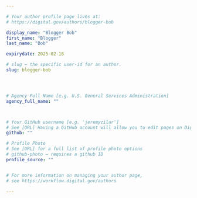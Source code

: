 ```yaml
---

# Your author profile page lives at:
# https://digital.gov/authors/blogger-bob

display_name: "Blogger Bob"
first_name: "Blogger"
last_name: "Bob"

expirydate: 2025-02-18

# slug — the specific user-id for an author.
slug: blogger-bob




# Agency Full Name [e.g. U.S. General Services Administration]
agency_full_name: ""



# Your GitHub username [e.g. 'jeremyzilar']
# See [URL] Having a GitHub account will allow you to edit pages on DigitalGov. The image used in your GitHub account can also be used to populate your digital.gov profile photo.
github: ""

# Profile Photo
# See [URL] for a full list of profile photo options
# github-photo — requires a github ID
profile_source: ""


# For more information on managing your author page,
# see https://workflow.digital.gov/authors

---
```

